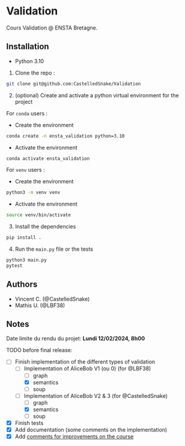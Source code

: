 # Validation

Cours Validation @ ENSTA Bretagne.

## Installation

- Python 3.10

1. Clone the repo :

```bash
git clone git@github.com:CastelledSnake/Validation
```

2. (optional) Create and activate a python virtual environment for the project

For `conda` users :

- Create the environment

```bash
conda create -n ensta_validation python=3.10
```

- Activate the environment

```bash
conda activate ensta_validation
```

For `venv` users :

- Create the environment

```bash
python3 -m venv venv
```

- Activate the environment

```bash
source venv/bin/activate
```

3. Install the dependencies

```bash
pip install .
```

4. Run the `main.py` file or the tests

```bash
python3 main.py
pytest
```

## Authors

- Vincent C. (@CastelledSnake)
- Mathis U. (@LBF38)

## Notes

Date limite du rendu du projet: **Lundi 12/02/2024, 8h00**

TODO before final release:

- [ ] Finish implementation of the different types of validation
  - [ ] Implementation of AliceBob V1 (ou 0) (for @LBF38)
    - [ ] graph
    - [X] semantics
    - [ ] soup
  - [ ] Implementation of AliceBob V2 & 3 (for @CastelledSnake)
    - [ ] graph
    - [X] semantics
    - [ ] soup
- [x] Finish tests
- [x] Add documentation (some comments on the implementation)
- [x] Add [comments for improvements on the course](./Comments%20on%20the%20course.md)
